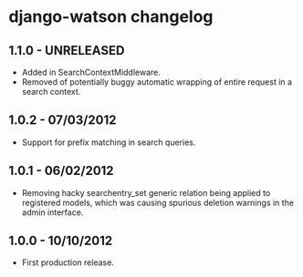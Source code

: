 django-watson changelog
==========================


1.1.0 - UNRELEASED
------------------

* Added in SearchContextMiddleware.
* Removed of potentially buggy automatic wrapping of entire request in a search context.


1.0.2 - 07/03/2012
------------------

* Support for prefix matching in search queries.


1.0.1 - 06/02/2012
------------------

* Removing hacky searchentry_set generic relation being applied to registered models, which was causing spurious deletion warnings in the admin interface.


1.0.0 - 10/10/2012
------------------

* First production release.